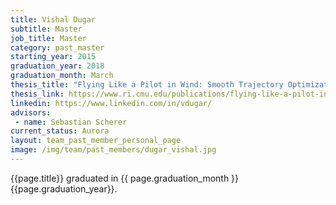 ```yaml
---
title: Vishal Dugar
subtitle: Master
job_title: Master
category: past_master
starting_year: 2015
graduation_year: 2018
graduation_month: March
thesis_title: "Flying Like a Pilot in Wind: Smooth Trajectory Optimization in a Moving Reference Frame"
thesis_link: https://www.ri.cmu.edu/publications/flying-like-a-pilot-in-wind-smooth-trajectory-optimization-in-a-moving-reference-frame/
linkedin: https://www.linkedin.com/in/vdugar/
advisors:
 - name: Sebastian Scherer
current_status: Aurora
layout: team_past_member_personal_page
image: /img/team/past_members/dugar_vishal.jpg
---
```


{{page.title}} graduated in {{ page.graduation_month }} {{page.graduation_year}}.

